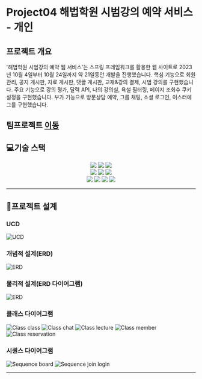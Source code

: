 # Project04 해법학원 시범강의 예약 서비스 - 개인

## 프로젝트 개요
'해법학원 시범강의 예약 웹 서비스'는 스프링 프레임워크를 활용한 웹 사이트로 2023년 10월 4일부터 10월 24일까지 약 21일동안 개발을 진행했습니다. 핵심 기능으로 회원 관리, 공지 게시판, 자료 게시판, 댓글 게시판, 교재&강의 결제, 시범 강의를 구현했습니다. 주요 기능으로 강의 평가, 달력 API, 나의 강의실, 욕설 필터링, 페이지 조회수 쿠키 설정을 구현했습니다. 부가 기능으로 방문상담 예약, 그룹 채팅, 소셜 로그인, 이스터에그를 구현했습니다. 

## 팀프로젝트 [이동](https://github.com/chunjae-luigi/project4)

## 💻기술 스택

<div style="text-align:center;"> 
  <img src="https://img.shields.io/badge/html5-E34F26?style=for-the-badge&logo=html5&logoColor=white">
  <img src="https://img.shields.io/badge/css-1572B6?style=for-the-badge&logo=css3&logoColor=white"> 
  <img src="https://img.shields.io/badge/javascript-F7DF1E?style=for-the-badge&logo=javascript&logoColor=black"> 
  <br>
  <img src="https://img.shields.io/badge/mariaDB-003545?style=for-the-badge&logo=mariaDB&logoColor=white"> 
  <img src="https://img.shields.io/badge/Java-ED8B00?style=for-the-badge&logo=openjdk&logoColor=white"> 
  <img src="https://img.shields.io/badge/apache tomcat-F8DC75?style=for-the-badge&logo=apachetomcat&logoColor=black"> 
  <br>
  <img src="https://img.shields.io/badge/git-F05032?style=for-the-badge&logo=git&logoColor=white"> 
  <img src="https://img.shields.io/badge/github-181717?style=for-the-badge&logo=github&logoColor=white"> 
  <img src="https://img.shields.io/badge/jquery-0769AD?style=for-the-badge&logo=jquery&logoColor=white">
  <img src="https://img.shields.io/badge/Spring-6DB33F?style=for-the-badge&logo=spring&logoColor=white">
  <br>
</div>

---
## 📝프로젝트 설계

### UCD
![UCD](/readme/project04_UCD.png)

### 개념적 설계(ERD)
![ERD](/readme/project04_logic.png)

### 물리적 설계(ERD 다이어그램)
![ERD](/readme/project04_database.png)

### 클래스 다이어그램
![Class class](/readme/project4_class_board.png)
![Class chat](/readme/project4_class_chat.png)
![Class lecture](/readme/project4_class_lecture.png)
![Class member](/readme/project4_class_member.png)
![Class reservation](/readme/project4_class_reservation.png)


### 시퀀스 다이어그램
![Sequence board](/readme/project04_sequence_board.png)
![Sequence join login](/readme/project04_sequence_joinlogin.png)

---

[//]: # (## 🔧기능 구현)
